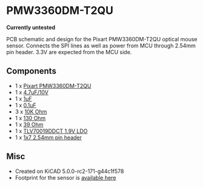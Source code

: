 # PMW3360DM-T2QU

**Currently untested**

PCB schematic and design for the Pixart PMW3360DM-T2QU optical mouse sensor. Connects the SPI lines as well as power
from MCU through 2.54mm pin header. 3.3V are expected from the MCU side.

## Components
* 1 x [Pixart PMW3360DM-T2QU](http://www.pixart.com.tw/product_data.asp?product_id=159&productclassify_id=1&productclassify2_id=3&productclassify_name=Optical%20Navigation&productclassify2_name=&partnumber=PMW3360DM-T2QU)
* 1 x [4.7uF/10V](http://uk.farnell.com/multicomp/mctt21f475z100ct/cap-mlcc-y5v-4-7uf-10v-0805-reel/dp/2666292)
* 1 x [1uF](http://uk.farnell.com/walsin/0805b105k100ct/cap-mlcc-x7r-1uf-10v-0805-reel/dp/2495444)
* 1 x [0.1uF](http://uk.farnell.com/walsin/0805b104k500ct/capacitor-mlcc-x7r-0-1uf-50v-0805/dp/2496944RL)
* 3 x [10K Ohm](http://uk.farnell.com/multicomp/mcwr08x1002ftl/res-thick-film-10k-1-0-125w-0805/dp/2447553)
* 1 x [130 Ohm](http://uk.farnell.com/multicomp/mcwr08x1300ftl/res-thick-film-130-ohm-1-0-125w/dp/2447568?ost=2447568)
* 1 x [39 Ohm](http://uk.farnell.com/multicomp/mcwr08x39r0ftl/res-thick-film-39r-1-0-125w-0805/dp/2447647?ost=2447647)
* 1 x [TLV70019DDCT 1.9V LDO](http://uk.farnell.com/texas-instruments/tlv70019ddct/ldo-reg-0-175vdo-0-2a-1-9v-5sot23/dp/2144265)
* 1 x [1x7 2.54mm pin header](http://uk.farnell.com/amphenol-fci/68000-107hlf/board-to-board-header-7-position/dp/1924186)

## Misc
* Created on KiCAD 5.0.0-rc2-171-g44c1f578
* Footprint for the sensor is [available here](https://github.com/rhssk/kicad-footprints/tree/master/Pixart.pretty)
